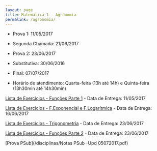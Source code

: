```yaml
---
layout: page
title: Matemática 1 - Agronomia
permalink: /agronomia/
---
```


- Prova 1: 11/05/2017
- Segunda Chamada: 21/06/2017
- Prova 2: 23/06/2017
- Substitutiva: 30/06/2016
- Final: 07/07/2017

- Horário de atendimento: Quarta-feira (13h até 14h) e Quinta-feira (13h30min até 14h30min)

[Lista de Exercícios - Funções Parte 1](/disciplinas/listaFunc-1.pdf) - Data de Entrega: 11/05/2017

[Lista de Exercícios - F.Exponencial e F.Logarítmica](/disciplinas/listaExp-Log.pdf) - Data de Entrega: 16/06/2017

[Lista de Exercícios - Trigonometria](/disciplinas/listaTrig.pdf) - Data de Entrega: 23/06/2017

[Lista de Exercícios - Funções Parte 2](/disciplinas/listaOperFuncoes.pdf) - Data de Entrega: 23/06/2017

[Prova PSub](/disciplinas/Notas PSub -Upd 05072017.pdf)
